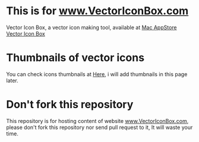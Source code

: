 # This is for www.VectorIconBox.com
Vector Icon Box, a vector icon making tool, available at [Mac AppStore Vector Icon Box](https://itunes.apple.com/app/vector-icon-box/id959485650)

# Thumbnails of vector icons
You can check icons thumbnails at [Here](http://www.vectoriconbox.com/iconListV3.html), i will add thumbnails in this page later.

# Don't fork this repository
This repository is for hosting content of website www.VectorIconBox.com, please don't fork this repository nor send pull request to it, It will waste your time.
